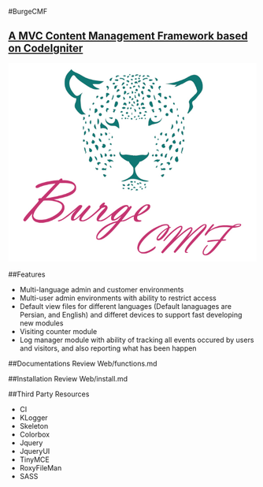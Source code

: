 #BurgeCMF
##	[A MVC Content Management Framework based on CodeIgniter](http://burge.ir/BurgeCMF)

![BurgCMF Logo](/Web/images/logo-back-white.jpg)

##Features
* Multi-language admin and customer environments
* Multi-user admin environments with ability to restrict access
* Default view files for different languages (Default lanaguages are Persian, and English) and differet devices to support fast developing new modules
* Visiting counter module 
* Log manager module with ability of tracking all events occured by users and visitors, and also reporting what has been happen

##Documentations
Review Web/functions.md 

##Installation
Review Web/install.md

##Third Party Resources
* CI
* KLogger
* Skeleton 
* Colorbox
* Jquery
* JqueryUI 
* TinyMCE  
* RoxyFileMan 
* SASS